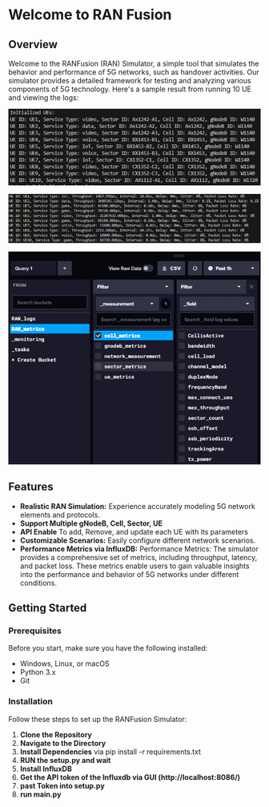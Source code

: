 # Welcome to RAN Fusion

## Overview

Welcome to the RANFusion (RAN) Simulator, a simple tool that simulates the behavior and performance of 5G networks, such as handover activities. Our simulator provides a detailed framework for testing and analyzing various components of 5G technology. Here's a sample result from running 10 UE and viewing the logs:

![Example Image](images/init-ue.png)

![Example Image](images/log.png)

![Example Image](images/InfluxDB-GUI.png)
## Features

- **Realistic RAN Simulation:** Experience accurately modeling 5G network elements and protocols.
- **Support Multiple gNodeB, Cell, Sector, UE**
- **API Enable** To add, Remove, and update each UE with its parameters
- **Customizable Scenarios:** Easily configure different network scenarios.
- **Performance Metrics via InfluxDB:** Performance Metrics: The simulator provides a comprehensive set of metrics, including throughput, latency, and packet loss. These metrics enable users to gain valuable insights into the performance and behavior of 5G networks under different conditions.

## Getting Started

### Prerequisites

Before you start, make sure you have the following installed:
- Windows, Linux, or macOS
- Python 3.x
- Git

### Installation

Follow these steps to set up the RANFusion Simulator:

1. **Clone the Repository**
2. **Navigate to the Directory**
3. **Install Dependencies**
   via pip install -r requirements.txt
5. **RUN the setup.py and wait**
6. **Install InfluxDB**
7. **Get the API token of the Influxdb via GUI (http://localhost:8086/)**
8. **past Token into setup.py**
9. **run main.py**
   
   




   
